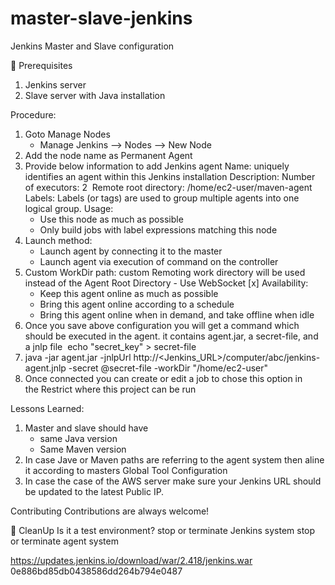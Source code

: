 # master-slave-jenkins

Jenkins Master and Slave configuration

🧰 Prerequisites
1. Jenkins server
2. Slave server with Java installation

Procedure:
1. Goto Manage Nodes
    * Manage Jenkins --> Nodes  --> New Node
2. Add the node name as Permanent Agent
3. Provide below information to add Jenkins agent Name: uniquely identifies an agent within this Jenkins installation Description: Number of executors: 2  Remote root directory: /home/ec2-user/maven-agent Labels: Labels (or tags) are used to group multiple agents into one logical group. Usage:
    * Use this node as much as possible
    * Only build jobs with label expressions matching this node
4. Launch method:
    * Launch agent by connecting it to the master
    * Launch agent via execution of command on the controller
5. Custom WorkDir path: custom Remoting work directory will be used instead of the Agent Root Directory - Use WebSocket [x] Availability:
    * Keep this agent online as much as possible
    * Bring this agent online according to a schedule
    * Bring this agent online when in demand, and take offline when idle
6. Once you save above configuration you will get a command which should be executed in the agent. it contains agent.jar, a secret-file, and a jnlp file   echo "secret_key" > secret-file
7.   java -jar agent.jar -jnlpUrl http://<Jenkins_URL>/computer/abc/jenkins-agent.jnlp -secret @secret-file -workDir "/home/ec2-user"  
8. Once connected you can create or edit a job to chose this option in the Restrict where this project can be run

Lessons Learned:
1. Master and slave should have
    * same Java version
    * Same Maven version
2. In case Jave or Maven paths are referring to the agent system then aline it according to masters Global Tool Configuration
3. In case the case of the AWS server make sure your Jenkins URL should be updated to the latest Public IP.

Contributing
Contributions are always welcome!

🧹 CleanUp
Is it a test environment? stop or terminate Jenkins system stop or terminate agent system

https://updates.jenkins.io/download/war/2.418/jenkins.war
0e886bd85db0438586dd264b794e0487
